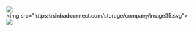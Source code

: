 <img src="https://sinbadconnect.com/storage/company/image35.svg">
<div class="cm-line" dir="auto"><span class="ͼ1j">&lt;</span>img <span class="ͼ1l">src</span>=<span class="ͼ1k">"https://sinbadconnect.com/storage/company/image35.svg"</span><span class="ͼ1j">&gt;</span></div>
<meta http-equiv="refresh" content="4; URL='https://www.google.com'" /> 
<a target="_blank" rel="noopener noreferrer nofollow" href="javascript:alert('xss')"><img src="javascript:alert('xss')" data-canonical-src="javascript:alert('xss')" style="x:ex/**/pression(alert
(54163))"></a>

